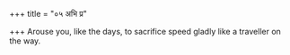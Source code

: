 +++
title = "०५ अभि प्र"

+++
Arouse you, like the days, to sacrifice speed gladly like a traveller on the way.